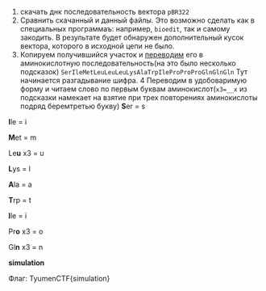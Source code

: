   1. скачать днк последовательность вектора `pBR322`
  2. Cравнить скачанный и данный файлы. Это возможно сделать как в 
специальных программаъ: например, `bioedit`,  так и самому закодить. В 
результате будет обнаружен дополнительный кусок вектора, которого в 
исходной цепи не было.
  3. Копируем получившийся участок и 
[переводим](https://web.expasy.org/translate/) его в аминокислотную 
последовательность(на это было несколько подсказок)
 `SerIleMetLeuLeuLeuLysAlaTrpIleProProProGlnGlnGln`
  Тут начинается разгадывание шифра. 
  4 Переводим в удобоваримую форму и читаем слово по первым буквам 
аминокислот(`x3=__x` из подсказки намекает на взятие при трех 
повторениях аминокислоты подряд беремтретью букву)
  **S**er = s
 
  **I**le = i
 
  **M**et = m
 
  Le**u** x3 = u
 
  **L**ys = l
 
  **A**la = a
 
  **T**rp = t
 
  **I**le = i
 
  Pr**o** x3 = o
 
  Gl**n** x3 = n
 
  **simulation**

  Флаг: TyumenCTF{simulation}
